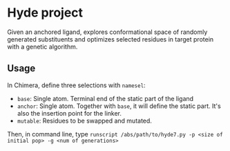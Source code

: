 # Hyde project
Given an anchored ligand, explores conformational space of randomly generated substituents and optimizes selected residues in target protein with a genetic algorithm.

## Usage
In Chimera, define three selections with `namesel`:
* `base`: Single atom. Terminal end of the static part of the ligand
* `anchor`: Single atom. Together with `base`, it will define the static part. It's also the insertion point for the linker.
* `mutable`: Residues to be swapped and mutated.

Then, in command line, type `runscript /abs/path/to/hyde7.py -p <size of initial pop> -g <num of generations>`

